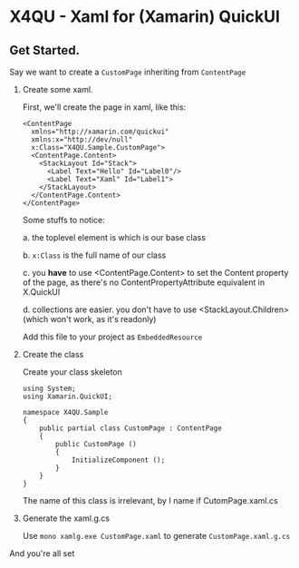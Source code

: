 X4QU - Xaml for (Xamarin) QuickUI
=================================

Get Started.
------------

Say we want to create a `CustomPage` inheriting from `ContentPage`

 1. Create some xaml. 

    First, we'll create the page in xaml, like this:
 
        <ContentPage 
          xmlns="http://xamarin.com/quickui"
          xmlns:x="http://dev/null"
	      x:Class="X4QU.Sample.CustomPage">
          <ContentPage.Content>
            <StackLayout Id="Stack">
              <Label Text="Hello" Id="Label0"/>
              <Label Text="Xaml" Id="Label1">
            </StackLayout>
          </ContentPage.Content>
        </ContentPage>
 
    Some stuffs to notice:

       a. the toplevel element is <ContentPage> which is our base class
      
       b. `x:Class` is the full name of our class
  
       c. you **have** to use <ContentPage.Content> to set the Content property of the page, as there's no ContentPropertyAttribute equivalent in X.QuickUI
  
       d. collections are easier. you don't have to use <StackLayout.Children> (which won't work, as it's readonly)
 
     Add this file to your project as `EmbeddedResource`
 
 2. Create the class

    Create your class skeleton
 
        using System;
        using Xamarin.QuickUI;

        namespace X4QU.Sample
        {
	        public partial class CustomPage : ContentPage
	        {
		        public CustomPage ()
		        {
			        InitializeComponent ();
			    }
			}
        }
    
     The name of this class is irrelevant, by I name if CutomPage.xaml.cs

 3. Generate the xaml.g.cs
 
    Use `mono xamlg.exe CustomPage.xaml` to generate `CustomPage.xaml.g.cs`
 
And you're all set
